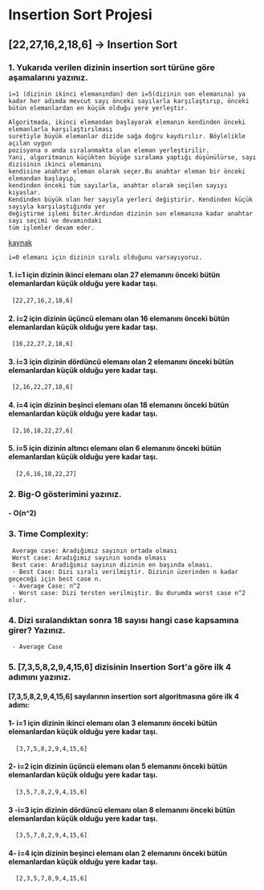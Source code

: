 ﻿# Insertion Sort Projesi

## [22,27,16,2,18,6] -> Insertion Sort

### 1.  Yukarıda verilen dizinin insertion sort türüne göre aşamalarını yazınız.
` i=1 (dizinin ikinci elemanından) den i=5(dizinin son elemanına) ya kadar her adımda mevcut sayı önceki
sayılarla karşılaştırıp, önceki bütün elemanlardan en küçük olduğu yere yerleştir. `

```
Algoritmada, ikinci elemandan başlayarak elemanın kendinden önceki elemanlarla karşılaştırılması 
suretiyle büyük elemanlar dizide sağa doğru kaydırılır. Böylelikle açılan uygun 
pozisyona o anda sıralanmakta olan eleman yerleştirilir. 
Yani, algoritmanın küçükten büyüğe sıralama yaptığı düşünülürse, sayı dizisinin ikinci elemanını 
kendisine anahtar eleman olarak seçer.Bu anahtar eleman bir önceki elemandan başlayıp, 
kendinden önceki tüm sayılarla, anahtar olarak seçilen sayıyı kıyaslar. 
Kendinden büyük olan her sayıyla yerleri değiştirir. Kendinden küçük sayıyla karşılaştığında yer 
değiştirme işlemi biter.Ardından dizinin son elemanına kadar anahtar sayı seçimi ve devamındaki 
tüm işlemler devam eder. 

```
[kaynak](https://bidb.itu.edu.tr/seyir-defteri/blog/2013/09/08/insertion-sort-algoritmas%C4%B1)


` i=0 elemanı için dizinin sıralı olduğunu varsayıyoruz. `
 #### 1. i=1 için dizinin ikinci elemanı olan 27 elemanını önceki bütün elemanlardan küçük olduğu yere kadar taşı. 
     [22,27,16,2,18,6]
 #### 2. i=2 için dizinin üçüncü elemanı olan 16 elemanını önceki bütün elemanlardan küçük olduğu yere kadar taşı.
     [16,22,27,2,18,6]
 ####  3. i=3 için dizinin dördüncü elemanı olan 2 elemanını önceki bütün elemanlardan küçük olduğu yere kadar taşı.
     [2,16,22,27,18,6]
 #### 4. i=4 için dizinin beşinci elemanı olan 18 elemanını önceki bütün elemanlardan küçük olduğu yere kadar taşı.
     [2,16,18,22,27,6]
 #### 5. i=5 için dizinin altıncı elemanı olan 6 elemanını önceki bütün elemanlardan küçük olduğu yere kadar taşı.
	  [2,6,16,18,22,27]


### 2.  Big-O gösterimini yazınız.
   #### -  O(n^2)

### 3. Time Complexity:
     Average case: Aradığımız sayının ortada olması
     Worst case: Aradığımız sayının sonda olması
     Best case: Aradığımız sayının dizinin en başında olması.
     - Best Case: Dizi sıralı verilmiştir. Dizinin üzerinden n kadar geçeceği için best case n.
     - Average Case: n^2
     - Worst case: Dizi tersten verilmiştir. Bu durumda worst case n^2 olur.
### 4. Dizi sıralandıktan sonra 18 sayısı hangi case kapsamına girer? Yazınız.
     - Average Case

### 5. [7,3,5,8,2,9,4,15,6] dizisinin Insertion Sort'a göre ilk 4 adımını yazınız.

#### [7,3,5,8,2,9,4,15,6]  sayılarının insertion sort algoritmasına göre ilk 4 adımı:

 #### 1- i=1 için dizinin ikinci elemanı olan 3 elemanını önceki bütün elemanlardan küçük olduğu yere kadar taşı. 
      [3,7,5,8,2,9,4,15,6]
 #### 2- i=2 için dizinin üçüncü elemanı olan 5 elemanını önceki bütün elemanlardan küçük olduğu yere kadar taşı. 
      [3,5,7,8,2,9,4,15,6]
 #### 3 -i=3 için dizinin dördüncü elemanı olan 8 elemanını önceki bütün elemanlardan küçük olduğu yere kadar taşı. 
      [3,5,7,8,2,9,4,15,6]
 #### 4- i=4 için dizinin beşinci elemanı olan 2 elemanını önceki bütün elemanlardan küçük olduğu yere kadar taşı. 
      [2,3,5,7,8,9,4,15,6]

